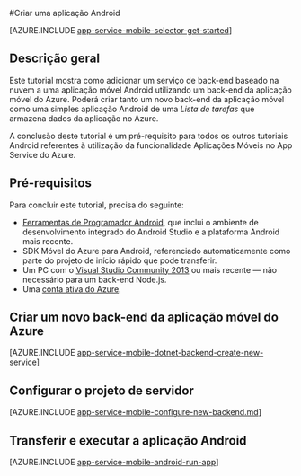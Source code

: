 <properties
    pageTitle="Criar uma aplicação Android nas Aplicações Móveis do App Service do Azure | Microsoft Azure"
    description="Siga este tutorial para começar a utilizar back-ends de aplicações móveis do Azure para desenvolvimento do Android"
    services="app-service\mobile"
    documentationCenter="android"
    authors="ysxu"
    manager="erikre"
    editor=""/>

<tags
    ms.service="app-service-mobile"
    ms.workload="na"
    ms.tgt_pltfrm="mobile-android"
    ms.devlang="java"
    ms.topic="hero-article"
    ms.date="05/03/2016"
    ms.author="yuaxu;ricksal"/>

#Criar uma aplicação Android

[AZURE.INCLUDE [app-service-mobile-selector-get-started](../../includes/app-service-mobile-selector-get-started.md)]

## Descrição geral

Este tutorial mostra como adicionar um serviço de back-end baseado na nuvem a uma aplicação móvel Android utilizando um back-end da aplicação móvel do Azure.  Poderá criar tanto um novo back-end da aplicação móvel como uma simples aplicação Android de uma _Lista de tarefas_ que armazena dados da aplicação no Azure.

A conclusão deste tutorial é um pré-requisito para todos os outros tutoriais Android referentes à utilização da funcionalidade Aplicações Móveis no App Service do Azure.

## Pré-requisitos

Para concluir este tutorial, precisa do seguinte:

* [Ferramentas de Programador Android](https://developer.android.com/sdk/index.html), que inclui o ambiente de desenvolvimento integrado do Android Studio e a plataforma Android mais recente.
* SDK Móvel do Azure para Android, referenciado automaticamente como parte do projeto de início rápido que pode transferir.
* Um PC com o [Visual Studio Community 2013] ou mais recente &mdash; não necessário para um back-end Node.js.
* Uma [conta ativa do Azure](https://azure.microsoft.com/pricing/free-trial/).

## Criar um novo back-end da aplicação móvel do Azure

[AZURE.INCLUDE [app-service-mobile-dotnet-backend-create-new-service](../../includes/app-service-mobile-dotnet-backend-create-new-service.md)]

## Configurar o projeto de servidor

[AZURE.INCLUDE [app-service-mobile-configure-new-backend.md](../../includes/app-service-mobile-configure-new-backend.md)]

## Transferir e executar a aplicação Android

[AZURE.INCLUDE [app-service-mobile-android-run-app](../../includes/app-service-mobile-android-run-app.md)]


<!-- Images. -->

<!-- URLs -->
[Portal do Azure]: https://portal.azure.com/
[Visual Studio Community 2013]: https://go.microsoft.com/fwLink/p/?LinkID=534203



<!--HONumber=Jun16_HO2-->


